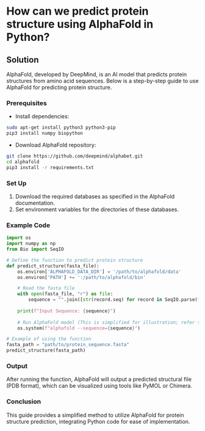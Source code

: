 # How can we predict protein structure using AlphaFold in Python?

## Solution

AlphaFold, developed by DeepMind, is an AI model that predicts protein structures from amino acid sequences. Below is a step-by-step guide to use AlphaFold for predicting protein structure.

### Prerequisites

- Install dependencies:
```bash
sudo apt-get install python3 python3-pip
pip3 install numpy biopython
```

- Download AlphaFold repository:
```bash
git clone https://github.com/deepmind/alphabet.git
cd alphafold
pip3 install -r requirements.txt
```

### Set Up

1. Download the required databases as specified in the AlphaFold documentation.
2. Set environment variables for the directories of these databases.

### Example Code

```python
import os
import numpy as np
from Bio import SeqIO

# Define the function to predict protein structure
def predict_structure(fasta_file):
    os.environ['ALPHAFOLD_DATA_DIR'] = '/path/to/alphafold/data'
    os.environ['PATH'] += ':/path/to/alphafold/bin'

    # Read the fasta file
    with open(fasta_file, "r") as file:
        sequence = "".join([str(record.seq) for record in SeqIO.parse(file, "fasta")])
    
    print(f"Input Sequence: {sequence}")
    
    # Run AlphaFold model (This is simplified for illustration; refer to actual command-line interface)
    os.system(f"alphafold --sequence={sequence}")

# Example of using the function
fasta_path = "path/to/protein_sequence.fasta"
predict_structure(fasta_path)
```

### Output

After running the function, AlphaFold will output a predicted structural file (PDB format), which can be visualized using tools like PyMOL or Chimera.

### Conclusion

This guide provides a simplified method to utilize AlphaFold for protein structure prediction, integrating Python code for ease of implementation.
